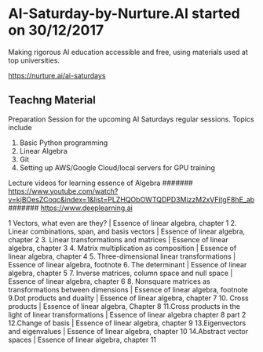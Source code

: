 # AI-Saturday-by-Nurture.AI started on 30/12/2017 
Making rigorous AI education accessible and free, using materials used at top universities.

https://nurture.ai/ai-saturdays 

## Teachng Material
Preparation Session for the upcoming AI Saturdays regular sessions. Topics include
1) Basic Python programming
2) Linear Algebra
3) Git
4) Setting up AWS/Google Cloud/local servers for GPU training

Lecture videos for learning essence of Algebra 
####### https://www.youtube.com/watch?v=kjBOesZCoqc&index=1&list=PLZHQObOWTQDPD3MizzM2xVFitgF8hE_ab
####### https://www.deeplearning.ai 

1 Vectors, what even are they? | Essence of linear algebra, chapter 1
2. Linear combinations, span, and basis vectors | Essence of linear algebra, chapter 2
3. Linear transformations and matrices | Essence of linear algebra, chapter 3
4. Matrix multiplication as composition | Essence of linear algebra, chapter 4
5. Three-dimensional linear transformations | Essence of linear algebra, footnote
6. The determinant | Essence of linear algebra, chapter 5
7. Inverse matrices, column space and null space | Essence of linear algebra, chapter 6
8. Nonsquare matrices as transformations between dimensions | Essence of linear algebra, footnote
9.Dot products and duality | Essence of linear algebra, chapter 7
10. Cross products | Essence of linear algebra, Chapter 8
11.Cross products in the light of linear transformations | Essence of linear algebra chapter 8 part 2
12.Change of basis | Essence of linear algebra, chapter 9
13.Eigenvectors and eigenvalues | Essence of linear algebra, chapter 10
14.Abstract vector spaces | Essence of linear algebra, chapter 11




